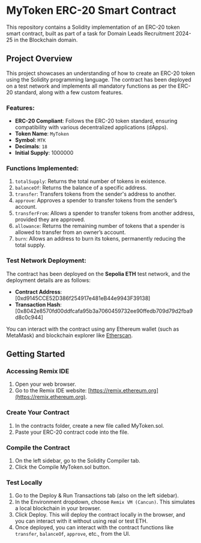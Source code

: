 # MyToken ERC-20 Smart Contract

This repository contains a Solidity implementation of an ERC-20 token smart contract, built as part of a task for Domain Leads Recruitment 2024-25 in the Blockchain domain.

## Project Overview

This project showcases an understanding of how to create an ERC-20 token using the Solidity programming language. The contract has been deployed on a test network and implements all mandatory functions as per the ERC-20 standard, along with a few custom features.

### Features:
- **ERC-20 Compliant**: Follows the ERC-20 token standard, ensuring compatibility with various decentralized applications (dApps).
- **Token Name**: `MyToken`
- **Symbol**: `MTK`
- **Decimals**: `18`
- **Initial Supply**: 1000000
  
### Functions Implemented:
1. `totalSupply`: Returns the total number of tokens in existence.
2. `balanceOf`: Returns the balance of a specific address.
3. `transfer`: Transfers tokens from the sender's address to another.
4. `approve`: Approves a spender to transfer tokens from the sender’s account.
5. `transferFrom`: Allows a spender to transfer tokens from another address, provided they are approved.
6. `allowance`: Returns the remaining number of tokens that a spender is allowed to transfer from an owner’s account.
7. `burn`: Allows an address to burn its tokens, permanently reducing the total supply.

### Test Network Deployment:
The contract has been deployed on the **Sepolia ETH** test network, and the deployment details are as follows:
- **Contract Address**: [0xd9145CCE52D386f254917e481eB44e9943F39138]
- **Transaction Hash**: [0x8042e8570fd00ddfcafa95b3a7060459732ee90ffedb709d79d2fba9d8c0c944]

You can interact with the contract using any Ethereum wallet (such as MetaMask) and blockchain explorer like [Etherscan](https://etherscan.io).

## Getting Started

### Accessing Remix IDE
1. Open your web browser.
2. Go to the Remix IDE website: [https://remix.ethereum.org](https://remix.ethereum.org).

### Create Your Contract
1. In the contracts folder, create a new file called MyToken.sol.
2. Paste your ERC-20 contract code into the file.

### Compile the Contract
1. On the left sidebar, go to the Solidity Compiler tab.
2. Click the Compile MyToken.sol button.

### Test Locally
1. Go to the Deploy & Run Transactions tab (also on the left sidebar).
2. In the Environment dropdown, choose `Remix VM (Cancun)`. This simulates a local blockchain in your browser.
3. Click Deploy. This will deploy the contract locally in the browser, and you can interact with it without using real or test ETH.
4. Once deployed, you can interact with the contract functions like `transfer`, `balanceOf`, `approve`, etc., from the UI.
